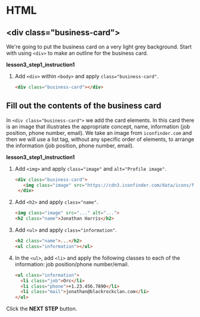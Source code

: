 # HTML

## <div class="business-card"\>

We're going to put the business card on a very light grey background. Start with using `<div>` to make an outline for the business card.  

**lesson3_step1_instruction1**
1. Add `<div>` within `<body>` and apply `class="business-card"`.
    ```html
    <div class="business-card"></div>
    ```



## Fill out the contents of the business card
In `<div class="business-card">` we add the card elements. In this card there is an image that illustrates the appropriate concept, name, information (job position, phone number, email). We take an image from `iconfinder.com` and then we will use a list tag, without any specific order of elements, to arrange the information (job position, phone number, email).

**lesson3_step1_instruction1**
1. Add `<img>` and apply `class="image"` and `alt="Profile image"`.

    ```html
    <div class="business-card">
       <img class="image" src="https://cdn3.iconfinder.com/data/icons/fantasy-and-role-play-game-adventure-quest/512/Orc-512.png" alt="Profile image">
     </div> 
    ```
1. Add `<h2>` and apply `class="name"`.
    ```html
    <img class="image" src="..." alt="...">
    <h2 class="name">Jonathan Harris</h2>  
    ```
1. Add `<ul>` and apply `class="information"`. 
    ```html
    <h2 class="name">...</h2> 
    <ul class="information"></ul> 
    ```
1. In the `<ul>`, add `<li>` and apply the following classes to each of the information: job position/phone number/email. 
    ```html
    <ul class="information">
      <li class="job">Orc</li>
      <li class="phone">+1.23.456.7890</li>
      <li class="mail">jonathan@blackrockclan.com</li>
    </ul> 
    ```



Click the **NEXT STEP** button.


